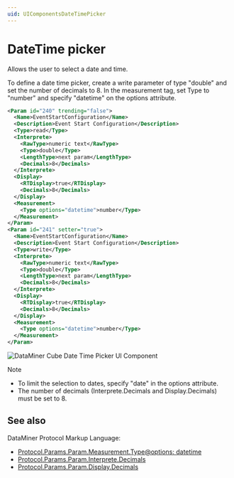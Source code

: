 ```yaml
---
uid: UIComponentsDateTimePicker
---
```


# DateTime picker

Allows the user to select a date and time.

To define a date time picker, create a write parameter of type "double" and set the number of decimals to 8. In the measurement tag, set Type to "number" and specify "datetime" on the options attribute.

```xml
<Param id="240" trending="false">
  <Name>EventStartConfiguration</Name>
  <Description>Event Start Configuration</Description>
  <Type>read</Type>
  <Interprete>
    <RawType>numeric text</RawType>
    <Type>double</Type>
    <LengthType>next param</LengthType>
    <Decimals>8</Decimals>
  </Interprete>
  <Display>
    <RTDisplay>true</RTDisplay>
    <Decimals>8</Decimals>
  </Display>
  <Measurement>
    <Type options="datetime">number</Type>
  </Measurement>
</Param>
<Param id="241" setter="true">
  <Name>EventStartConfiguration</Name>
  <Description>Event Start Configuration</Description>
  <Type>write</Type>
  <Interprete>
    <RawType>numeric text</RawType>
    <Type>double</Type>
    <LengthType>next param</LengthType>
    <Decimals>8</Decimals>
  </Interprete>
  <Display>
    <RTDisplay>true</RTDisplay>
    <Decimals>8</Decimals>
  </Display>
  <Measurement>
    <Type options="datetime">number</Type>
  </Measurement>
</Param>
```

![DataMiner Cube Date Time Picker UI Component](~/develop/images/uidatetimepicker.png)

> [!NOTE]
>
> - To limit the selection to dates, specify "date" in the options attribute.
> - The number of decimals (Interprete.Decimals and Display.Decimals) must be set to 8.

## See also

DataMiner Protocol Markup Language:

- [Protocol.Params.Param.Measurement.Type@options: datetime](xref:Protocol.Params.Param.Measurement.Type-options#options-for-measurement-type-number)
- [Protocol.Params.Param.Interprete.Decimals](xref:Protocol.Params.Param.Interprete.Decimals)
- [Protocol.Params.Param.Display.Decimals](xref:Protocol.Params.Param.Display.Decimals)
